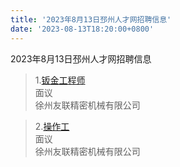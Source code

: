 ```yaml
---
title: '2023年8月13日邳州人才网招聘信息'
date: '2023-08-13T18:20:00+0800'
---
```

2023年8月13日邳州人才网招聘信息
<!--more-->
>1.[钣金工程师](https://www.pzhr.com/job/17159.html)<br>
>面议<br>
>徐州友联精密机械有限公司

>2.[操作工](https://www.pzhr.com/job/15441.html)<br>
>面议<br>
>徐州友联精密机械有限公司

